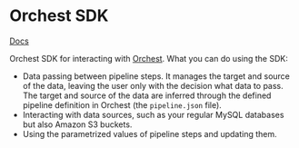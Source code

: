 # Orchest SDK

[Docs](https://orchest.readthedocs.io/en/latest/sdk/index.html)

Orchest SDK for interacting with [Orchest](https://github.com/orchest/orchest). What you can do
using the SDK:

- Data passing between pipeline steps. It manages the target and source of the data, leaving the
  user only with the decision what data to pass. The target and source of the data are inferred
  through the defined pipeline definition in Orchest (the `pipeline.json` file).
- Interacting with data sources, such as your regular MySQL databases but also Amazon S3 buckets.
- Using the parametrized values of pipeline steps and updating them.
